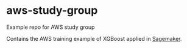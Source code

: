 # aws-study-group
Example repo for AWS study group

Contains the AWS training example of XGBoost applied in [Sagemaker](https://sagemaker-examples.readthedocs.io/en/latest/introduction_to_amazon_algorithms/xgboost_abalone/xgboost_abalone.html).
